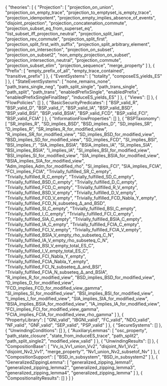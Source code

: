 {
    "theories": [
        {
            "Projection": [
                "projection_on_union",
                "projection_on_empty_trace",
                "projection_to_emptyset_is_empty_trace",
                "projection_idempotent",
                "projection_empty_implies_absence_of_events",
                "disjoint_projection",
                "projection_concatenation_commute",
                "projection_subset_eq_from_superset_eq",
                "list_subset_iff_projection_neutral",
                "projection_split_last",
                "projection_rev_commute",
                "projection_split_first",
                "projection_split_first_with_suffix",
                "projection_split_arbitrary_element",
                "projection_on_intersection",
                "projection_on_subset",
                "projection_on_subset2",
                "non_empty_projection_on_subset",
                "projection_intersection_neutral",
                "projection_commute",
                "projection_subset_elim",
                "projection_sequence",
                "merge_property"
            ]
        },
        {
            "Prefix": [
                "empty_prefix_of_all",
                "empty_trace_contained",
                "transitive_prefix"
            ]
        },
        {
            "EventSystems": [
                "totality",
                "composeES_yields_ES"
            ]
        },
        {
            "StateEventSystems": [
                "none_remains_none",
                "path_trans_single_neg",
                "path_split_single",
                "path_trans_single",
                "path_split",
                "path_trans",
                "enabledPrefixSingle",
                "enabledPrefix",
                "enabledPrefixSingleFinalStep",
                "induceES_yields_ES"
            ]
        },
        {
            "Views": []
        },
        {
            "FlowPolicies": []
        },
        {
            "BasicSecurityPredicates": [
                "BSP_valid_R",
                "BSP_valid_D",
                "BSP_valid_I",
                "BSP_valid_IA",
                "BSP_valid_BSD",
                "BSP_valid_BSI",
                "BSP_valid_BSIA",
                "BSP_valid_FCD",
                "BSP_valid_FCI",
                "BSP_valid_FCIA"
            ]
        },
        {
            "InformationFlowProperties": []
        },
        {
            "BSPTaxonomy": [
                "SR_implies_R",
                "SD_implies_BSD",
                "BSD_implies_D",
                "SD_implies_SR",
                "D_implies_R",
                "SR_implies_R_for_modified_view",
                "R_implies_SR_for_modified_view",
                "SD_implies_BSD_for_modified_view",
                "BSD_implies_SD_for_modified_view",
                "SD_implies_FCD",
                "SI_implies_BSI",
                "BSI_implies_I",
                "SIA_implies_BSIA",
                "BSIA_implies_IA",
                "SI_implies_SIA",
                "BSI_implies_BSIA",
                "I_implies_IA",
                "SI_implies_BSI_for_modified_view",
                "BSI_implies_SI_for_modified_view",
                "SIA_implies_BSIA_for_modified_view",
                "BSIA_implies_SIA_for_modified_view",
                "Adm_implies_Adm_for_modified_rho",
                "SI_implies_FCI",
                "SIA_implies_FCIA",
                "FCI_implies_FCIA",
                "Trivially_fulfilled_SR_C_empty",
                "Trivially_fulfilled_R_C_empty",
                "Trivially_fulfilled_SD_C_empty",
                "Trivially_fulfilled_BSD_C_empty",
                "Trivially_fulfilled_D_C_empty",
                "Trivially_fulfilled_FCD_C_empty",
                "Trivially_fullfilled_R_V_empty",
                "Trivially_fulfilled_BSD_V_empty",
                "Trivially_fulfilled_D_V_empty",
                "Trivially_fulfilled_FCD_V_empty",
                "Trivially_fulfilled_FCD_Nabla_Υ_empty",
                "Trivially_fulfilled_FCD_N_subseteq_Δ_and_BSD",
                "Trivially_fulfilled_SI_C_empty",
                "Trivially_fulfilled_BSI_C_empty",
                "Trivially_fulfilled_I_C_empty",
                "Trivially_fulfilled_FCI_C_empty",
                "Trivially_fulfilled_SIA_C_empty",
                "Trivially_fulfilled_BSIA_C_empty",
                "Trivially_fulfilled_IA_C_empty",
                "Trivially_fulfilled_FCIA_C_empty",
                "Trivially_fulfilled_FCI_V_empty",
                "Trivially_fulfilled_FCIA_V_empty",
                "Trivially_fulfilled_BSIA_V_empty_rho_subseteq_C_N",
                "Trivially_fulfilled_IA_V_empty_rho_subseteq_C_N",
                "Trivially_fulfilled_BSI_V_empty_total_ES_C",
                "Trivially_fulfilled_I_V_empty_total_ES_C",
                "Trivially_fulfilled_FCI_Nabla_Υ_empty",
                "Trivially_fulfilled_FCIA_Nabla_Υ_empty",
                "Trivially_fulfilled_FCI_N_subseteq_Δ_and_BSI",
                "Trivially_fulfilled_FCIA_N_subseteq_Δ_and_BSIA",
                "R_implies_R_for_modified_view",
                "BSD_implies_BSD_for_modified_view",
                "D_implies_D_for_modified_view",
                "FCD_implies_FCD_for_modified_view_gamma",
                "SI_implies_SI_for_modified_view",
                "BSI_implies_BSI_for_modified_view",
                "I_implies_I_for_modified_view",
                "SIA_implies_SIA_for_modified_view",
                "BSIA_implies_BSIA_for_modified_view",
                "IA_implies_IA_for_modified_view",
                "FCI_implies_FCI_for_modified_view_gamma",
                "FCIA_implies_FCIA_for_modified_view_rho_gamma"
            ]
        },
        {
            "PropertyLibrary": [
                "GNI_valid",
                "IBGNI_valid",
                "FC_valid",
                "NDO_valid",
                "NF_valid",
                "GNF_valid",
                "SEP_valid",
                "PSP_valid"
            ]
        },
        {
            "SecureSystems": []
        },
        {
            "UnwindingConditions": []
        },
        {
            "AuxiliaryLemmas": [
                "osc_property",
                "path_state_closure",
                "state_from_induceES_trace",
                "path_split2",
                "path_split_single2",
                "modified_view_valid"
            ]
        },
        {
            "UnwindingResults": []
        },
        {
            "CompositionBase": [
                "Vv_is_Vv1_union_Vv2",
                "disjoint_Nv1_Vv2",
                "disjoint_Nv2_Vv1",
                "merge_property'",
                "Nv1_union_Nv2_subsetof_Nv"
            ]
        },
        {
            "CompositionSupport": [
                "BSD_in_subsystem",
                "BSD_in_subsystem2"
            ]
        },
        {
            "GeneralizedZippingLemma": [
                "generalized_zipping_lemma1",
                "generalized_zipping_lemma2",
                "generalized_zipping_lemma3",
                "generalized_zipping_lemma4",
                "generalized_zipping_lemma"
            ]
        },
        {
            "CompositionalityResults": []
        }
    ]
}